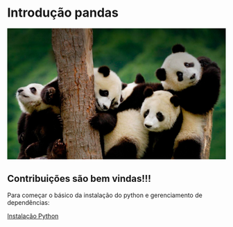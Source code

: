# Introdução pandas

![alt](img/imagens-engracadas-de-pandas.jpg)


## Contribuições são bem vindas!!!

Para começar o básico da instalação do python e gerenciamento de dependências:

[Instalação Python](instalacaopython.md)

